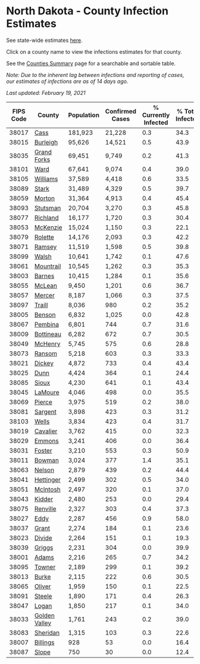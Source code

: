 # North Dakota - County Infection Estimates

See state-wide estimates [here](/infections/us-nd).

Click on a county name to view the infections estimates for that county.

See the [Counties Summary](/infections/summary-counties) page for a searchable and sortable table.

*Note: Due to the inherent lag between infections and reporting of cases, our estimates of infections are as of 14 days ago.*

*Last updated: February 19, 2021*

|   FIPS Code |                         County |   Population |   Confirmed Cases |   % Currently Infected |   % Total Infected |
|-------------|--------------------------------|--------------|-------------------|------------------------|--------------------|
|       38017 |                   [Cass](cass) |      181,923 |            21,228 |                    0.3 |               34.3 |
|       38015 |           [Burleigh](burleigh) |       95,626 |            14,521 |                    0.5 |               43.9 |
|       38035 |     [Grand Forks](grand-forks) |       69,451 |             9,749 |                    0.2 |               41.3 |
|       38101 |                   [Ward](ward) |       67,641 |             9,074 |                    0.4 |               39.0 |
|       38105 |           [Williams](williams) |       37,589 |             4,418 |                    0.6 |               33.5 |
|       38089 |                 [Stark](stark) |       31,489 |             4,329 |                    0.5 |               39.7 |
|       38059 |               [Morton](morton) |       31,364 |             4,913 |                    0.4 |               45.4 |
|       38093 |           [Stutsman](stutsman) |       20,704 |             3,270 |                    0.3 |               45.8 |
|       38077 |           [Richland](richland) |       16,177 |             1,720 |                    0.3 |               30.4 |
|       38053 |           [McKenzie](mckenzie) |       15,024 |             1,150 |                    0.3 |               22.1 |
|       38079 |             [Rolette](rolette) |       14,176 |             2,093 |                    0.3 |               42.2 |
|       38071 |               [Ramsey](ramsey) |       11,519 |             1,598 |                    0.5 |               39.8 |
|       38099 |                 [Walsh](walsh) |       10,641 |             1,742 |                    0.1 |               47.6 |
|       38061 |         [Mountrail](mountrail) |       10,545 |             1,262 |                    0.3 |               35.3 |
|       38003 |               [Barnes](barnes) |       10,415 |             1,284 |                    0.1 |               35.6 |
|       38055 |               [McLean](mclean) |        9,450 |             1,201 |                    0.6 |               36.7 |
|       38057 |               [Mercer](mercer) |        8,187 |             1,066 |                    0.3 |               37.5 |
|       38097 |               [Traill](traill) |        8,036 |               980 |                    0.2 |               35.2 |
|       38005 |               [Benson](benson) |        6,832 |             1,025 |                    0.0 |               42.8 |
|       38067 |             [Pembina](pembina) |        6,801 |               744 |                    0.7 |               31.6 |
|       38009 |         [Bottineau](bottineau) |        6,282 |               672 |                    0.7 |               30.5 |
|       38049 |             [McHenry](mchenry) |        5,745 |               575 |                    0.6 |               28.8 |
|       38073 |               [Ransom](ransom) |        5,218 |               603 |                    0.3 |               33.3 |
|       38021 |               [Dickey](dickey) |        4,872 |               733 |                    0.4 |               43.4 |
|       38025 |                   [Dunn](dunn) |        4,424 |               364 |                    0.1 |               24.4 |
|       38085 |                 [Sioux](sioux) |        4,230 |               641 |                    0.1 |               43.4 |
|       38045 |             [LaMoure](lamoure) |        4,046 |               498 |                    0.0 |               35.5 |
|       38069 |               [Pierce](pierce) |        3,975 |               519 |                    0.2 |               38.0 |
|       38081 |             [Sargent](sargent) |        3,898 |               423 |                    0.3 |               31.2 |
|       38103 |                 [Wells](wells) |        3,834 |               423 |                    0.4 |               31.7 |
|       38019 |           [Cavalier](cavalier) |        3,762 |               415 |                    0.0 |               32.3 |
|       38029 |               [Emmons](emmons) |        3,241 |               406 |                    0.0 |               36.4 |
|       38031 |               [Foster](foster) |        3,210 |               553 |                    0.3 |               50.9 |
|       38011 |               [Bowman](bowman) |        3,024 |               377 |                    1.4 |               35.1 |
|       38063 |               [Nelson](nelson) |        2,879 |               439 |                    0.2 |               44.4 |
|       38041 |         [Hettinger](hettinger) |        2,499 |               302 |                    0.5 |               34.0 |
|       38051 |           [McIntosh](mcintosh) |        2,497 |               320 |                    0.1 |               37.0 |
|       38043 |               [Kidder](kidder) |        2,480 |               253 |                    0.0 |               29.4 |
|       38075 |           [Renville](renville) |        2,327 |               303 |                    0.4 |               37.3 |
|       38027 |                   [Eddy](eddy) |        2,287 |               456 |                    0.9 |               58.0 |
|       38037 |                 [Grant](grant) |        2,274 |               184 |                    0.1 |               23.6 |
|       38023 |               [Divide](divide) |        2,264 |               151 |                    0.1 |               19.3 |
|       38039 |               [Griggs](griggs) |        2,231 |               304 |                    0.0 |               39.9 |
|       38001 |                 [Adams](adams) |        2,216 |               265 |                    0.7 |               34.2 |
|       38095 |               [Towner](towner) |        2,189 |               299 |                    0.1 |               39.2 |
|       38013 |                 [Burke](burke) |        2,115 |               222 |                    0.6 |               30.5 |
|       38065 |               [Oliver](oliver) |        1,959 |               150 |                    0.1 |               22.5 |
|       38091 |               [Steele](steele) |        1,890 |               171 |                    0.4 |               26.3 |
|       38047 |                 [Logan](logan) |        1,850 |               217 |                    0.1 |               34.0 |
|       38033 | [Golden Valley](golden-valley) |        1,761 |               243 |                    0.2 |               39.0 |
|       38083 |           [Sheridan](sheridan) |        1,315 |               103 |                    0.3 |               22.6 |
|       38007 |           [Billings](billings) |          928 |                53 |                    0.0 |               16.4 |
|       38087 |                 [Slope](slope) |          750 |                30 |                    0.0 |               12.4 |